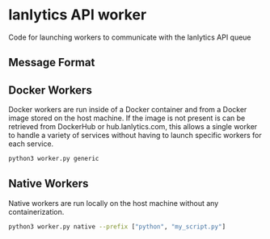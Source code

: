 # lanlytics API worker

Code for launching workers to communicate with the lanlytics API queue

## Message Format

## Docker Workers
Docker workers are run inside of a Docker container and from a Docker image stored on the host machine. If the image is not present is can be retrieved from DockerHub or hub.lanlytics.com, this allows a single worker to handle a variety of services without having to launch specific workers for each service.
```bash
python3 worker.py generic
```
## Native Workers
Native workers are run locally on the host machine without any containerization.
```bash
python3 worker.py native --prefix ["python", "my_script.py"]
```
